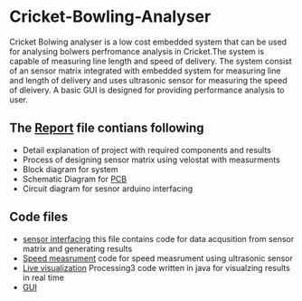 # Cricket-Bowling-Analyser


Cricket Bolwing analyser is  a low cost embedded system  that can be used for analysing bolwers perfromance analysis in Cricket.The system is capable of measuring line length and speed of delivery.
The system consist of an  sensor matrix integrated with embedded system for measuring line and length of delivery and uses ultrasonic sensor for measuring the speed of dleivery.
A basic GUI is designed for  providing performance  analysis to user.

## The [Report](https://github.com/amitchavda17/Cricket-Bowling-Analyser/blob/master/Report.pdf) file contians following
* Detail explanation of project with required components and  results  
* Process of designing sensor matrix using velostat with measurments 
* Block diagram for system 
* Schematic Diagram for [PCB](https://github.com/amitchavda17/Cricket-Bowling-Analyser/tree/master/Circuit)
* Circuit diagram for sesnor arduino interfacing

## Code files
* [sensor interfacing](https://github.com/amitchavda17/Cricket-Bowling-Analyser/blob/master/sensor_matrix.ino) this file contains code for data acqusition from sensor matrix and generating results
* [Speed measrument](https://github.com/amitchavda17/Cricket-Bowling-Analyser/blob/master/speed_measurment.ino) code for speed measrument using ultrasonic sensor
* [Live visualization](https://github.com/amitchavda17/Cricket-Bowling-Analyser/blob/master/live_visualization.pde) Processing3 code written in java for visualzing results in real time
* [GUI](https://github.com/amitchavda17/Cricket-Bowling-Analyser/tree/master/GUI)


